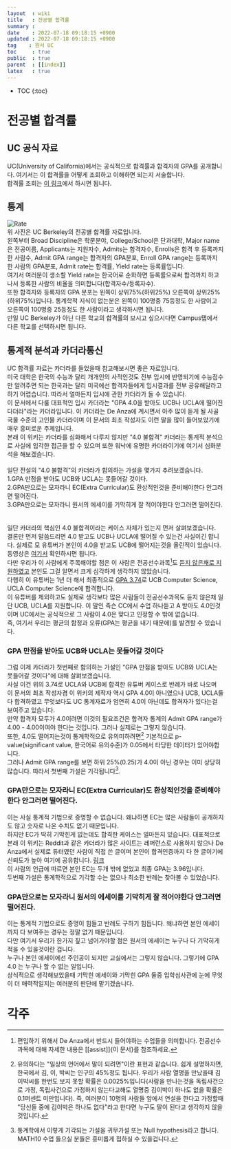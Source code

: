 ```yaml
---
layout  : wiki
title   : 전공별 합격률
summary :
date    : 2022-07-18 09:18:15 +0900
updated : 2022-07-18 09:18:15 +0900
tag    : 원서 UC
toc     : true
public  : true
parent  : [[index]]
latex   : true
---
```

* TOC
{:toc}

# 전공별 합격률

## UC 공식 자료

UC(University of California)에서는 공식적으로 합격률과 합격자의 GPA를 공개합니다. 여기서는 이 합격률을 어떻게 조회하고 이해하면 되는지 서술합니다.  
합격률 조회는 [이 링크](https://www.universityofcalifornia.edu/about-us/information-center/transfers-major)에서 하시면 됩니다.

## 통계
![Rate](https://user-images.githubusercontent.com/108209464/181808205-04685587-54a5-4ef6-ac20-724d082f4542.PNG)  
위 사진은 UC Berkeley의 전공별 합격률 자료입니다.  
왼쪽부터 Broad Discipline은 학문분야, College/School은 단과대학, Major name은 전공이름, Applicants는 지원자수, Admits는 합격자수, Enrolls은 합격 후 등록까지 한 사람수, Admit GPA range는 합격자의 GPA분포, Enroll GPA range는 등록까지 한 사람의 GPA분포, Admit rate는 합격률, Yield rate는 등록률입니다.  
여기서 여러분이 생소할 Yield rate는 한국어로 순화하면 등록률으로써 합격까지 하고나서 등록한 사람의 비율을 의미합니다(합격자수/등록자수).  
또한 합격자와 등록자의 GPA 분포는 왼쪽이 상위75%(하위25%) 오른쪽이 상위25%(하위75%)입니다. 통계학적 지식이 없는분은 왼쪽이 100명중 75등정도 한 사람이고 오른쪽이 100명중 25등정도 한 사람이라고 생각하시면 됩니다.  
만일 UC Berkeley가 아닌 다른 학교의 합격률의 보시고 싶으시다면 Campus탭에서 다른 학교를 선택하시면 됩니다.
<br/>
## 통계적 분석과 카더라통신
UC 합격률 자료는 카더라를 들었을때 참고해보시면 좋은 자료입니다.  
미국 대학은 한국의 수능과 달리 개개인의 사적인것도 전부 입시에 반영되기에 수능점수만 알려주면 되는 한국과는 달리 미국에선 합격자들에게 입시결과를 전부 공유해달라고 하기 어렵습니다.  따라서 얼마든지 입시에 관한 카더라가 돌 수 있습니다.  
이 문서에서 다룰 대표적인 입시 카더라는 "GPA 4.0을 받아도 UCB나 UCLA에 떨어진다더라"라는 카더라입니다. 이 카더라는 De Anza에 계시면서 아주 많이 듣게 될 사골국물 수준의 고인물 카더라이며 이 문서의 최초 작성자도 이런 말을 많이 들어보았기에 매우 흥미로운 주제입니다.  
본래 이 위키는 카더라를 심화해서 다루지 않지만 "4.0 불합격" 카더라는 통계적 분석으로 사실에 입각한 접근을 할 수 있으며 또한 워낙에 유명한 카더라이기에 여기서 심화분석을 해보겠습니다.  
<br/>
일단 전설의 "4.0 불합격"의 카더라가 함의하는 가설을 몇가지 추려보겠습니다.  
1.GPA 만점을 받아도 UCB와 UCLA는 못들어갈 것이다.  
2.GPA만으로는 모자라니 EC(Extra Curricular)도 환상적인것을 준비해야한다 안그러면 떨어진다.  
3.GPA만으로는 모자라니 원서의 에세이를 기막히게 잘 적어야한다 안그러면 떨어진다.  
<br/>
<br/>
일단 카더라의 핵심인 4.0 불합격이라는 케이스 자체가 있는지 먼저 살펴보겠습니다.  
결론만 먼저 말씀드리면 4.0 받고도 UCB나 UCLA에 떨어질 수 있는건 사실이긴 합니다. 실제로 모 유튜버가 본인이 4.0을 받고도 UCB에 떨어지는것을 올린적이 있습니다. 동영상은 [여기서](https://www.youtube.com/watch?v=Zs0UpZU1f4o) 확인하시면 됩니다.  
다만 우리가 이 사람에게 주목해야할 점은 이 사람은 전공선수과목[^1]도 [듣지 않은채로 지원하였고](https://youtu.be/SnV5_Mp0aKY?t=351) 본인도 그걸 알면서 크게 심각하게 생각하지 않았습니다.  
다행히 이 유튜버는 1년 더 해서 최종적으로 [GPA 3.74](https://youtu.be/PPxcOMuEa2E?t=310)로 UCB Computer Science, UCLA Computer Science에 합격합니다.  
이 유튜버를 제외하고도 실제로 생각보다 많은 사람들이 전공선수과목도 듣지 않은채 일단 UCB, UCLA를 지원합니다. 이 말인 즉슨 CC에서 수업 하나듣고 A 받아도 4.0인것이며 UC에서는 공식적으로 그 사람이 4.0은 맞다고 인정할 수 밖에 없습니다.  
즉, 여기서 우리는 평균의 함정과 오류(GPA는 평균을 내기 때문에)를 발견할 수 있습니다.  

### GPA 만점을 받아도 UCB와 UCLA는 못들어갈 것이다
그럼 이제 카더라가 첫번째로 함의하는 가설인 "GPA 만점을 받아도 UCB와 UCLA는 못들어갈 것이다"에 대해 살펴보겠습니다.  
사실 이건 위의 3.74로 UCLA와 UCB에 합격한 유튜버 케이스로 반례가 바로 나오며 이 문서의 최초 작성자겸 이 위키의 제작자 역시 GPA 4.0이 아니였으나 UCB, UCLA둘다 합격하였고 무엇보다도 UC 통계자료가 엄연히 4.0이 아닌데도 합격자가 있다는걸 보여주고 있습니다.  
만약 합격자 모두가 4.0이려면 이것의 필요조건은 합격자 통계의 Admit GPA range가 4.00 - 4.00이여야 한다는 것입니다. 그러나 실제로는 그렇지 않습니다.  
또한, 4.0도 떨어지는것이 통계학적으로 유의미하려면[^2] 기본적으로 p-value(significant value, 한국어로 유의수준)가 0.05에서 타당한 데이터가 있어야합니다.  
그러나 Admit GPA range를 보면 하위 25%(0.25)가 4.0이 아닌 경우는 이미 상당히 많습니다. 따라서 첫번째 가설은 기각됩니다[^3].  

### GPA만으로는 모자라니 EC(Extra Curricular)도 환상적인것을 준비해야한다 안그러면 떨어진다.
이는 사실 통계적 기법으로 증명할 수 없습니다. 왜냐하면 EC는 많은 사람들이 공개하지도 않고 숫자로 나온 수치도 없기 때문입니다.  
하지만 EC가 딱히 기막힌게 없는데도 합격한 케이스는 얼마든지 있습니다. 대표적으로 본래 이 위키는 Reddit과 같은 카더라가 많은 사이트는 레퍼런스로 사용하지 않으나 De Anza에서 실제로 튜터였던 사람이 직접 쓴 글이며 본인이 합격인증까지 다 한 글이기에 신뢰도가 높아 여기에 공유합니다. [링크](https://www.reddit.com/r/DeAnza/comments/g3dwdj/ama_just_got_accepted_into_eecs/)  
이 사람의 언급에 따르면 본인 EC는 두개 밖에 없었고 최종 GPA는 3.96입니다.  
두번째 가설은 통계학적으로 기각할 수는 없으나 최소한 반례는 찾아볼 수 있었습니다.

### GPA만으로는 모자라니 원서의 에세이를 기막히게 잘 적어야한다 안그러면 떨어진다.
이는 통계적 기법으로도 증명이 힘들고 반례도 구하기 힘듭니다. 왜냐하면 본인 에세이까지 다 보여주는 경우는 정말 없기 때문입니다.  
다만 여기서 우리가 한가지 짚고 넘어가야할 점은 원서의 에세이는 누구나 다 기막히게 적을 수 있을것이란 겁니다.  
누구나 본인 에세이에선 주인공이 되지만 교실에서는 그렇지 않습니다. 그렇기에 GPA 4.0 는 누구나 할 수 없는 일입니다.  
상식적으로 생각해보았을때 기막힌 에세이와 기막힌 GPA 둘중 입학심사관에 눈에 무엇이 더 매력적일지는 여러분의 판단에 맡기겠습니다.  

# 각주
[^1]: 편입하기 위해서 De Anza에서 반드시 들어야하는 수업들을 의미합니다. 전공선수과목에 대해 자세한 내용은 [[assist]]{이 문서}를 참조하세요.  
[^2]: 유의하다는 "일상의 언어에서 말이 되려면"이란 표현과 같습니다. 쉽게 설명하자면, 한국에서 김, 이, 박씨는 인구의 45%정도 됩니다. 우리가 사람 열명을 만났을때 김이박씨를 한번도 보지 못할 확률은 0.0025%입니다(사람을 만나는것을 독립사건으로 가정, 독립사건으로 가정하지 않는다고해도 열명중 김이박이 하나도 없을 확률은 0.1퍼센트 미만입니다). 즉, 여러분이 10명의 사람들 앞에서 연설을 한다고 가정할때 "당신들 중에 김이박은 하나도 없다"라고 한다면 누구도 말이 된다고 생각하지 않을것입니다.  
[^3]: 통계학에서 이렇게 기각되는 가설을 귀무가설 또는 Null hypothesis라고 합니다. MATH10 수업 들으실 분들은 흥미롭게 접하실 수 있을겁니다.  
